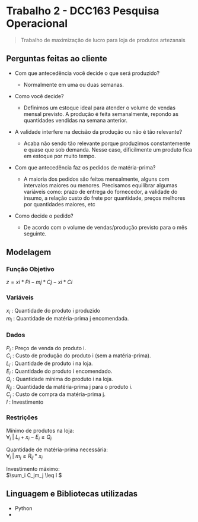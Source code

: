 # Trabalho 2 - DCC163 Pesquisa Operacional

> Trabalho de maximização de lucro para loja de produtos artezanais

## Perguntas feitas ao cliente

- Com que antecedência você decide o que será produzido?
  - Normalmente em uma ou duas semanas.

- Como você decide?
  - Definimos um estoque ideal para atender o volume de vendas mensal previsto. A produção é feita semanalmente, repondo as quantidades vendidas na semana anterior.

- A validade interfere na decisão da produção ou não é tão relevante?
  - Acaba não sendo tão relevante porque produzimos constantemente e quase que sob demanda. Nesse caso, dificilmente um produto fica em estoque por muito tempo.

- Com que antecedência faz os pedidos de matéria-prima?
  - A maioria dos pedidos são feitos mensalmente, alguns com intervalos maiores ou menores.
Precisamos equilibrar algumas variáveis como: prazo de entrega do fornecedor, a validade do insumo, a relação custo do frete por quantidade, preços melhores por quantidades maiores, etc

- Como decide o pedido?
  - De acordo com o volume de vendas/produção previsto para o mês seguinte.

## Modelagem
### Função Objetivo
$z=xi*Pi-mj*Cj-xi*Ci$

### Variáveis
$x_i$ : Quantidade do produto i produzido </br>
$m_i$ : Quantidade de matéria-prima j encomendada.

### Dados
$P_i$ : Preço de venda do produto i.</br>
$C_i$ : Custo de produção do produto i (sem a matéria-prima). </br>
$L_i$ : Quantidade de produto i na loja. </br>
$E_i$ : Quantidade do produto i encomendado. </br>
$Q_i$ : Quantidade mínima do produto i na loja. </br>
$R_{ij}$ : Quantidade da matéria-prima j para o produto i. </br>
$C_j$ : Custo de compra da matéria-prima j. </br>
$I$ : Investimento

### Restrições
Mínimo de produtos na loja: </br>
$\forall_i~|~L_i+x_i-E_i \geq Q_i$

Quantidade de matéria-prima necessária: </br>
$\forall_i~|~m_j \geq R_{ij} * x_i$

Investimento máximo: </br>
$\sum_i C_jm_j \leq I $

## Linguagem e Bibliotecas utilizadas
- Python
- 
